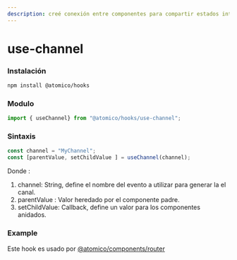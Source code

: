 ```yaml
---
description: creé conexión entre componentes para compartir estados internos
---
```


# use-channel

### Instalación

```bash
npm install @atomico/hooks
```

### Modulo

```javascript
import { useChannel} from "@atomico/hooks/use-channel";
```

### Sintaxis

```javascript
const channel = "MyChannel";
const [parentValue, setChildValue ] = useChannel(channel);
```

Donde : 

1. channel: String, define el nombre del evento a utilizar para generar la el canal.
2. parentValue : Valor heredado por el componente padre.
3. setChildValue: Callback, define un valor para los componentes anidados.

### Example

Este hook es usado por [@atomico/components/router](../atomico-components/router.md)

